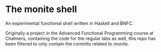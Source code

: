 # The monite shell

An experimental functional shell written in Haskell and BNFC.

Originally a project in the Advanced Functional Programming course at Chalmers,
containing the code for the regular labs as well, this repo has been filtered
to only contain the commits related to monite.
